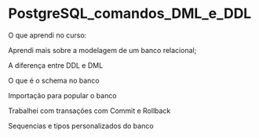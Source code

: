 # PostgreSQL_comandos_DML_e_DDL

O que aprendi no curso:

Aprendi mais sobre a modelagem de um banco relacional;

A diferença entre DDL e DML

O que é o schema no banco

Importação para popular o banco

Trabalhei com transações com Commit e Rollback

Sequencias e tipos personalizados do banco
